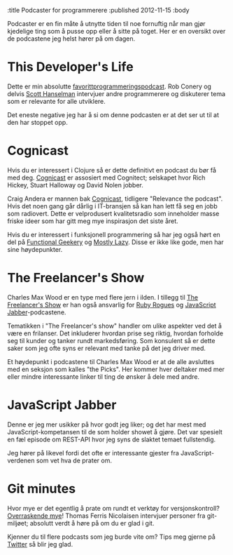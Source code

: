 :title Podcaster for programmerere
:published 2012-11-15
:body

Podcaster er en fin måte å utnytte tiden til noe fornuftig når man gjør kjedelige ting som å pusse opp eller 
å sitte på toget. Her er en oversikt over de podcastene jeg helst hører på om dagen.

This Developer's Life
====================
Dette er min absolutte [favorittprogrammeringspodcast](http://thisdeveloperslife.com/). Rob Conery og delvis 
[Scott Hanselman](http://hanselminutes.com/) intervjuer andre programmerere og diskuterer tema som er 
relevante for alle utviklere.

Det eneste negative jeg har å si om denne podcasten er at det ser ut til at den har stoppet opp.

Cognicast
=========
Hvis du er interessert i Clojure så er dette definitivt en podcast du bør få med deg. 
[Cognicast](http://www.cognitect.com/podcast) er assosiert med Cognitect; selskapet hvor Rich Hickey, 
Stuart Halloway og David Nolen jobber.

Craig Andera er mannen bak [Cognicast](http://www.cognitect.com/podcast), 
tidligere "Relevance the podcast". Hvis det noen gang går dårlig i IT-bransjen så kan han lett få seg en jobb som 
radiovert. Dette er velprodusert kvalitetsradio som inneholder masse friske ideer som har gitt meg mye inspirasjon 
det siste året.

Hvis du er interessert i funksjonell programmering så har jeg også hørt en del på [Functional Geekery](http://www.functionalgeekery.com) og 
[Mostly Lazy](http://mostlylazy.com). Disse er ikke like gode, men har sine høydepunkter.

The Freelancer's Show
=====================
Charles Max Wood er en type med flere jern i ilden. I tillegg til 
[The Freelancer's Show](http://www.freelancersshow.com) er han også ansvarlig for [Ruby Rogues](http://rubyrogues.com/) 
og [JavaScript Jabber](http://javascriptjabber.com/)-podcastene. 
 
Tematikken i "The Freelancer's show" handler om ulike aspekter ved det å være en frilanser. Det inkluderer hvordan 
prise seg riktig, hvordan forholde seg til kunder og tanker rundt markedsføring. Som konsulent så er dette saker 
som jeg ofte syns er relevant med tanke på det jeg driver med.

Et høydepunkt i podcastene til Charles Max Wood er at de alle avsluttes med en seksjon som kalles "the Picks". Her kommer
hver deltaker med mer eller mindre interessante linker til ting de ønsker å dele med andre. 

JavaScript Jabber
=================
Denne er jeg mer usikker på hvor godt jeg liker; og det har mest med JavaScript-kompetansen til de som holder 
showet å gjøre. Det var spesielt en fæl episode om REST-API hvor jeg syns de slaktet temaet fullstendig. 

Jeg hører på likevel fordi det ofte er interessante gjester fra JavaScript-verdenen som vet hva de prater om. 

Git minutes
===========
Hvor mye er det egentlig å prate om rundt et verktøy for versjonskontroll? [Overraskende mye](http://episodes.gitminutes.com)!
Thomas Ferris Nicolaisen intervjuer personer fra git-miljøet; absolutt verdt å høre på om du er glad i git.

Kjenner du til flere podcasts som jeg burde vite om? Tips meg gjerne på [Twitter](https://twitter.com/odinodin) så
blir jeg glad.